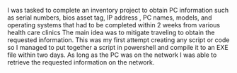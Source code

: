 I was tasked to complete an inventory project to obtain PC information such as serial numbers, bios asset tag, IP address , PC names, models, and operating systems that had to be completed within 2 weeks from various health care clinics
The main idea was to mitigate traveling to obtain the requested information.
This was my first attempt creating any script or code so I managed to put together a script in powershell and compile it to an EXE file within two days. 
As long as the PC was on the network I was able to retrieve the requested information on the network.
